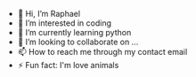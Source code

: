- 👋 Hi, I’m Raphael
- 👀 I’m interested in coding
- 🌱 I’m currently learning python
- 💞️ I’m looking to collaborate on ...
- 📫 How to reach me through my contact email
- ⚡ Fun fact: I'm love animals

<!---
Oliveiracx/Oliveiracx is a ✨ special ✨ repository because its `README.md` (this file) appears on your GitHub profile.
You can click the Preview link to take a look at your changes.
--->

